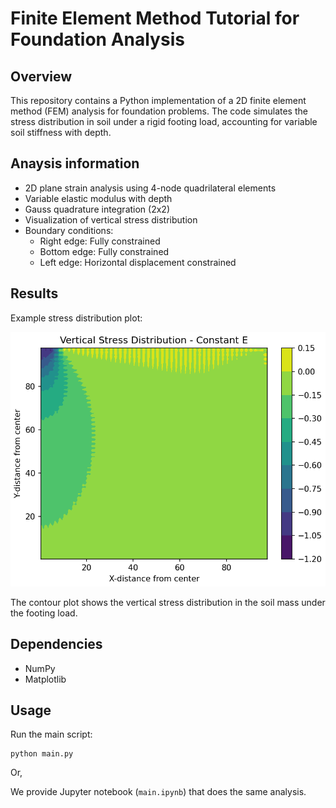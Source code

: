 # Finite Element Method Tutorial for Foundation Analysis

## Overview

This repository contains a Python implementation of a 2D finite element method (FEM) analysis for foundation problems. The code simulates the stress distribution in soil under a rigid footing load, accounting for variable soil stiffness with depth.

## Anaysis information

- 2D plane strain analysis using 4-node quadrilateral elements
- Variable elastic modulus with depth
- Gauss quadrature integration (2x2)
- Visualization of vertical stress distribution
- Boundary conditions:
  - Right edge: Fully constrained
  - Bottom edge: Fully constrained  
  - Left edge: Horizontal displacement constrained

## Results

Example stress distribution plot:

![Stress Distribution](./figs/result.png)

The contour plot shows the vertical stress distribution in the soil mass under the footing load. 

## Dependencies

- NumPy
- Matplotlib

## Usage

Run the main script:
```
python main.py
```

Or,

We provide Jupyter notebook (`main.ipynb`) that does the same analysis. 


